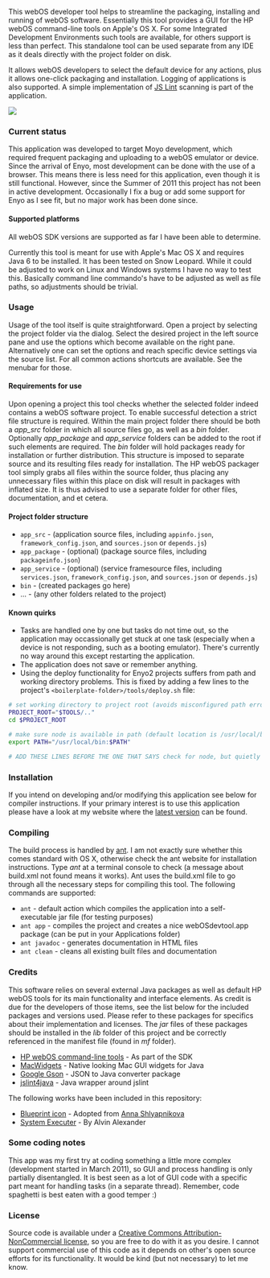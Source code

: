 This webOS developer tool helps to streamline the packaging, installing and running of webOS software. Essentially this tool provides a GUI for the HP webOS command-line tools on Apple's OS X. For some Integrated Development Environments such tools are available, for others support is less than perfect. This standalone tool can be used separate from any IDE as it deals directly with the project folder on disk.

It allows webOS developers to select the default device for any actions, plus it allows one-click packaging and installation. Logging of applications is also supported. A simple implementation of [JS Lint](http://www.jslint.com/) scanning is part of the application.

[![](https://raw.github.com/dvangennip/webos-devtool/master/screenshot.png)](https://raw.github.com/dvangennip/webos-devtool/master/screenshot.png)

### Current status
This application was developed to target Moyo development, which required frequent packaging and uploading to a webOS emulator or device. Since the arrival of Enyo, most development can be done with the use of a browser. This means there is less need for this application, even though it is still functional. However, since the Summer of 2011 this project has not been in active development. Occasionally I fix a bug or add some support for Enyo as I see fit, but no major work has been done since.

#### Supported platforms
All webOS SDK versions are supported as far I have been able to determine.

Currently this tool is meant for use with Apple's Mac OS X and requires Java 6 to be installed. It has been tested on Snow Leopard. While it could be adjusted to work on Linux and Windows systems I have no way to test this. Basically command line commando's have to be adjusted as well as file paths, so adjustments should be trivial.

### Usage
Usage of the tool itself is quite straightforward. Open a project by selecting the project folder via the dialog. Select the desired project in the left source pane and use the options which become available on the right pane. Alternatively one can set the options and reach specific device settings via the source list. For all common actions shortcuts are available. See the menubar for those.

#### Requirements for use
Upon opening a project this tool checks whether the selected folder indeed contains a webOS software project. To enable successful detection a strict file structure is required. Within the main project folder there should be both a *app_src* folder in which all source files go, as well as a *bin* folder. Optionally *app_package* and *app_service* folders can be added to the root if such elements are required. The *bin* folder will hold packages ready for installation or further distribution. This structure is imposed to separate source and its resulting files ready for installation. The HP webOS packager tool simply grabs all files within the source folder, thus placing any unnecessary files within this place on disk will result in packages with inflated size. It is thus advised to use a separate folder for other files, documentation, and et cetera.

#### Project folder structure
* `app_src` - (application source files, including `appinfo.json`, `framework_config.json`, and `sources.json` or `depends.js`)
* `app_package` - (optional) (package source files, including `packageinfo.json`)
* `app_service` - (optional) (service framesource files, including `services.json`, `framework_config.json`, and `sources.json` or `depends.js`)
* `bin` - (created packages go here)
* ... - (any other folders related to the project)

#### Known quirks
* Tasks are handled one by one but tasks do not time out, so the application may occassionally get stuck at one task (especially when a device is not responding, such as a booting emulator). There's currently no way around this except restarting the application.
* The application does not save or remember anything.
* Using the deploy functionality for Enyo2 projects suffers from path and working directory problems. This is fixed by adding a few lines to the project's `<boilerplate-folder>/tools/deploy.sh` file:


```sh
# set working directory to project root (avoids misconfigured path errors)
PROJECT_ROOT="$TOOLS/.."
cd $PROJECT_ROOT

# make sure node is available in path (default location is /usr/local/bin/node)
export PATH="/usr/local/bin:$PATH"

# ADD THESE LINES BEFORE THE ONE THAT SAYS check for node, but quietly
```

### Installation
If you intend on developing and/or modifying this application see below for compiler instructions. If your primary interest is to use this application please have a look at my website where the [latest version](http://project.sinds1984.nl/) can be found.

### Compiling
The build process is handled by [ant](http://ant.apache.org/). I am not exactly sure whether this comes standard with OS X, otherwise check the ant website for installation instructions. Type *ant* at a terminal console to check (a message about build.xml not found means it works). Ant uses the build.xml file to go through all the necessary steps for compiling this tool. The following commands are supported:

* `ant` - default action which compiles the application into a self-executable jar file (for testing purposes)
* `ant app` - compiles the project and creates a nice webOSdevtool.app package (can be put in your Applications folder)
* `ant javadoc` - generates documentation in HTML files
* `ant clean` - cleans all existing built files and documentation

### Credits
This software relies on several external Java packages as well as default HP webOS tools for its main functionality and interface elements. As credit is due for the developers of those items, see the list below for the included packages and versions used. Please refer to these packages for specifics about their implementation and licenses. The *jar* files of these packages should be installed in the *lib* folder of this project and be correctly referenced in the manifest file (found in *mf* folder).

* [HP webOS command-line tools](https://developer.palm.com/content/api/dev-guide/tools/command-line-tools.html") - As part of the SDK
* [MacWidgets](http://code.google.com/p/macwidgets/) - Native looking Mac GUI widgets for Java
* [Google Gson](http://code.google.com/p/google-gson/) - JSON to Java converter package
* [jslint4java](http://code.google.com/p/jslint4java/) - Java wrapper around jslint

The following works have been included in this repository:

* [Blueprint icon](http://shlyapnikova.deviantart.com/gallery/#/d2ug0n4) - Adopted from [Anna Shlyapnikova](http://shlyapnikova.deviantart.com/)
* [System Executer](http://devdaily.com/java/java-processbuilder-process-system-exec) - By Alvin Alexander

### Some coding notes
This app was my first try at coding something a little more complex (development started in March 2011), so GUI and process handling is only partially disentangled. It is best seen as a lot of GUI code with a specific part meant for handling tasks (in a separate thread). Remember, code spaghetti is best eaten with a good temper :)

### License
Source code is available under a [Creative Commons Attribution-NonCommercial license](http://creativecommons.org/licenses/by-nc/3.0/), so you are free to do with it as you desire. I cannot support commercial use of this code as it depends on other's open source efforts for its functionality. It would be kind (but not necessary) to let me know.